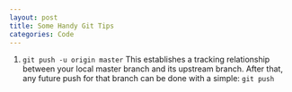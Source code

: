 ```yaml
---
layout: post
title: Some Handy Git Tips
categories: Code
---
```


1. ```git push -u origin master```
    This establishes a tracking relationship between your local master branch and its upstream branch. After that, any future push for that branch can be done with a simple:
   ```git push```